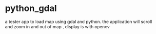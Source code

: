 # python_gdal
a tester app to load map using gdal and python. the application will scroll and zoom in and out of map , display is with opencv
